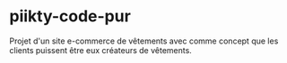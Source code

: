# piikty-code-pur
Projet d'un site e-commerce de vêtements avec comme concept que les clients puissent être eux créateurs de vêtements.
